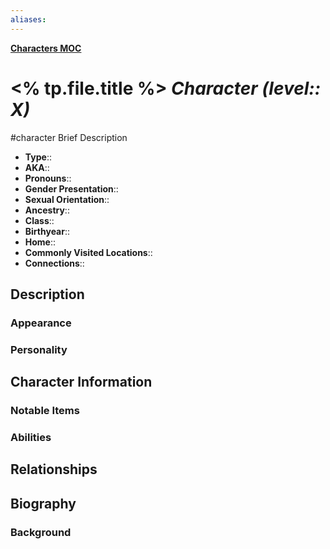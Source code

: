 ```yaml
---
aliases: 
---
```

**[Characters MOC](../../_MOC/Myrria%20MOC.md#Characters)**
# <% tp.file.title %> *Character (level:: X)*
#character 
Brief Description

- **Type**:: 
- **AKA**:: 
- **Pronouns**:: 
- **Gender Presentation**:: 
- **Sexual Orientation**:: 
- **Ancestry**:: 
- **Class**:: 
- **Birthyear**:: 
- **Home**:: 
- **Commonly Visited Locations**:: 
- **Connections**:: 

## Description
### Appearance

### Personality

## Character Information
### Notable Items

### Abilities

## Relationships

## Biography
### Background
